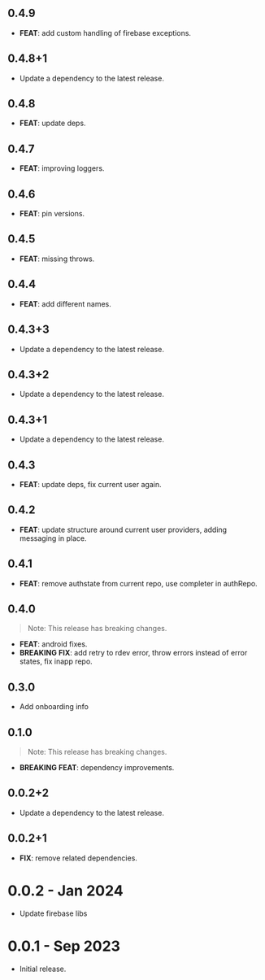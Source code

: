 ## 0.4.9

 - **FEAT**: add custom handling of firebase exceptions.

## 0.4.8+1

 - Update a dependency to the latest release.

## 0.4.8

 - **FEAT**: update deps.

## 0.4.7

 - **FEAT**: improving loggers.

## 0.4.6

 - **FEAT**: pin versions.

## 0.4.5

 - **FEAT**: missing throws.

## 0.4.4

 - **FEAT**: add different names.

## 0.4.3+3

 - Update a dependency to the latest release.

## 0.4.3+2

 - Update a dependency to the latest release.

## 0.4.3+1

 - Update a dependency to the latest release.

## 0.4.3

 - **FEAT**: update deps, fix current user again.

## 0.4.2

 - **FEAT**: update structure around current user providers, adding messaging in place.

## 0.4.1

 - **FEAT**: remove authstate from current repo, use completer in authRepo.

## 0.4.0

> Note: This release has breaking changes.

 - **FEAT**: android fixes.
 - **BREAKING** **FIX**: add retry to rdev error, throw errors instead of error states, fix inapp repo.

## 0.3.0

- Add onboarding info

## 0.1.0

> Note: This release has breaking changes.

- **BREAKING** **FEAT**: dependency improvements.

## 0.0.2+2

- Update a dependency to the latest release.

## 0.0.2+1

- **FIX**: remove related dependencies.

# 0.0.2 - Jan 2024

- Update firebase libs

# 0.0.1 - Sep 2023

- Initial release.
